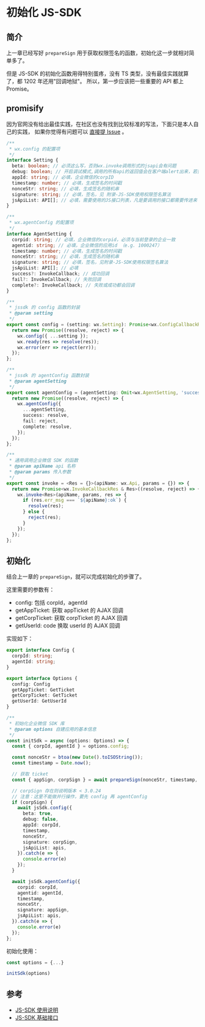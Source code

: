 # 初始化 JS-SDK

## 简介

上一章已经写好 `prepareSign` 用于获取权限签名的函数，初始化这一步就相对简单多了。

但是 JS-SDK 的初始化函数用得特别蛋疼，没有 TS 类型，没有最佳实践就算了，都 1202 年还用"回调地狱"。
所以，第一步应该把一些重要的 API 都上 Promise。

## promisify

因为官网没有给出最佳实践，在社区也没有找到比较标准的写法，下面只是本人自己的实践，
如果你觉得有问题可以 [直接提 Issue](https://github.com/wecom-sidebar/docs/issues) 。

```ts
/**
 * wx.config 的配置项
 */
interface Setting {
  beta: boolean; // 必须这么写，否则wx.invoke调用形式的jsapi会有问题
  debug: boolean; // 开启调试模式,调用的所有api的返回值会在客户端alert出来，若要查看传入的参数，可以在pc端打开，参数信息会通过log打出，仅在pc端时才会打印。
  appId: string; // 必填，企业微信的corpID
  timestamp: number; // 必填，生成签名的时间戳
  nonceStr: string; // 必填，生成签名的随机串
  signature: string; // 必填，签名，见 附录-JS-SDK使用权限签名算法
  jsApiList: API[]; // 必填，需要使用的JS接口列表，凡是要调用的接口都需要传进来
}

/**
 * wx.agentConfig 的配置项
 */
interface AgentSetting {
  corpid: string; // 必填，企业微信的corpid，必须与当前登录的企业一致
  agentid: string; // 必填，企业微信的应用id （e.g. 1000247）
  timestamp: number; // 必填，生成签名的时间戳
  nonceStr: string; // 必填，生成签名的随机串
  signature: string; // 必填，签名，见附录-JS-SDK使用权限签名算法
  jsApiList: API[]; // 必填
  success?: InvokeCallback; // 成功回调
  fail?: InvokeCallback; // 失败回调
  complete?: InvokeCallback; // 失败或成功都会回调
}

/**
 * jssdk 的 config 函数的封装
 * @param setting
 */
export const config = (setting: wx.Setting): Promise<wx.ConfigCallbackRes> => {
  return new Promise((resolve, reject) => {
    wx.config({ ...setting });
    wx.ready(res => resolve(res));
    wx.error(err => reject(err));
  });
};

/**
 * jssdk 的 agentConfig 函数封装
 * @param agentSetting
 */
export const agentConfig = (agentSetting: Omit<wx.AgentSetting, 'success' | 'fail'>): Promise<wx.ConfigCallbackRes> => {
  return new Promise((resolve, reject) => {
    wx.agentConfig({
      ...agentSetting,
      success: resolve,
      fail: reject,
      complete: resolve,
    });
  });
};

/**
 * 通用调用企业微信 SDK 的函数
 * @param apiName api 名称
 * @param params 传入参数
 */
export const invoke = <Res = {}>(apiName: wx.Api, params = {}) => {
  return new Promise<wx.InvokeCallbackRes & Res>((resolve, reject) => {
    wx.invoke<Res>(apiName, params, res => {
      if (res.err_msg === `${apiName}:ok`) {
        resolve(res);
      } else {
        reject(res);
      }
    });
  });
};
```

## 初始化

结合上一章的 `prepareSign`，就可以完成初始化的步骤了。

这里需要的参数有：

* config: 包括 corpId，agentId
* getAppTicket: 获取 appTicket 的 AJAX 回调
* getCorpTicket: 获取 corpTicket 的 AJAX 回调
* getUserId: code 换取 userId 的 AJAX 回调

实现如下：

```ts
export interface Config {
  corpId: string;
  agentId: string;
}

export interface Options {
  config: Config
  getAppTicket: GetTicket
  getCorpTicket: GetTicket
  getUserId: GetUserId
}

/**
 * 初始化企业微信 SDK 库
 * @param options 自建应用的基本信息
 */
const initSdk = async (options: Options) => {
  const { corpId, agentId } = options.config;

  const nonceStr = btoa(new Date().toISOString());
  const timestamp = Date.now();

  // 获取 ticket
  const { appSign, corpSign } = await prepareSign(nonceStr, timestamp, options.getAppTicket, options.getCorpTicket);

  // corpSign 存在则说明版本 < 3.0.24
  // 注意：这里不能做并行操作，要先 config 再 agentConfig
  if (corpSign) {
    await jsSdk.config({
      beta: true,
      debug: false,
      appId: corpId,
      timestamp,
      nonceStr,
      signature: corpSign,
      jsApiList: apis,
    }).catch(e => {
      console.error(e)
    });
  }

  await jsSdk.agentConfig({
    corpid: corpId,
    agentid: agentId,
    timestamp,
    nonceStr,
    signature: appSign,
    jsApiList: apis,
  }).catch(e => {
    console.error(e)
  });
};
```

初始化使用：

```ts
const options = {...}

initSdk(options)
```

## 参考

* [JS-SDK 使用说明](https://work.weixin.qq.com/api/doc/90001/90144/90547)
* [JS-SDK 基础接口](https://work.weixin.qq.com/api/doc/90001/90144/90548)
